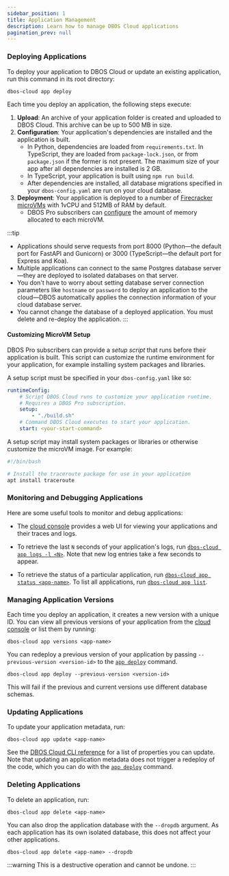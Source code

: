 ```yaml
---
sidebar_position: 1
title: Application Management
description: Learn how to manage DBOS Cloud applications
pagination_prev: null
---
```


### Deploying Applications

To deploy your application to DBOS Cloud or update an existing application, run this command in its root directory:

```shell
dbos-cloud app deploy
```

Each time you deploy an application, the following steps execute:

1. **Upload**: An archive of your application folder is created and uploaded to DBOS Cloud. This archive can be up to 500 MB in size.
2. **Configuration**: Your application's dependencies are installed and the application is built.
    - In Python, dependencies are loaded from `requirements.txt`. In TypeScript, they are loaded from `package-lock.json`, or from `package.json` if the former is not present. The maximum size of your app after all dependencies are installed is 2 GB.
    - In TypeScript, your application is built using `npm run build`.
    - After dependencies are installed, all database migrations specified in your `dbos-config.yaml` are run on your cloud database.
3. **Deployment**: Your application is deployed to a number of [Firecracker microVMs](https://firecracker-microvm.github.io/) with 1vCPU and 512MB of RAM by default.
    - DBOS Pro subscribers can [configure](../cloud-tutorials/cloud-cli#dbos-cloud-app-update) the amount of memory allocated to each microVM.

:::tip
* Applications should serve requests from port 8000 (Python&mdash;the default port for FastAPI and Gunicorn) or 3000 (TypeScript&mdash;the default port for Express and Koa).
* Multiple applications can connect to the same Postgres database server&mdash;they are deployed to isolated databases on that server.
* You don't have to worry about setting database server connection parameters like `hostname` or `password` to deploy an application to the cloud&#8212;DBOS automatically applies the connection information of your cloud database server.
* You cannot change the database of a deployed application. You must delete and re-deploy the application.
:::

#### Customizing MicroVM Setup

DBOS Pro subscribers can provide a _setup script_ that runs before their application is built.
This script can customize the runtime environment for your application, for example installing system packages and libraries.

A setup script must be specified in your `dbos-config.yaml` like so:

```yaml title="dbos-config.yaml"
runtimeConfig:
    # Script DBOS Cloud runs to customize your application runtime.
    # Requires a DBOS Pro subscription.
    setup:
        - "./build.sh"
    # Command DBOS Cloud executes to start your application.
    start: <your-start-command>
```

A setup script may install system packages or libraries or otherwise customize the microVM image. For example:

```python title="build.sh"
#!/bin/bash

# Install the traceroute package for use in your application
apt install traceroute
```

### Monitoring and Debugging Applications

Here are some useful tools to monitor and debug applications:

- The [cloud console](https://console.dbos.dev) provides a web UI for viewing your applications and their traces and logs.

- To retrieve the last `N` seconds of your application's logs, run [`dbos-cloud app logs -l <N>`](../cloud-tutorials/cloud-cli.md#dbos-cloud-app-logs). Note that new log entries take a few seconds to appear.

- To retrieve the status of a particular application, run [`dbos-cloud app status <app-name>`](../cloud-tutorials/cloud-cli.md#dbos-cloud-app-status). To list all applications, run [`dbos-cloud app list`](../cloud-tutorials/cloud-cli.md#dbos-cloud-app-list).

### Managing Application Versions

Each time you deploy an application, it creates a new version with a unique ID.
You can view all previous versions of your application from the [cloud console](https://console.dbos.dev) or list them by running:

```
dbos-cloud app versions <app-name>
```

You can redeploy a previous version of your application by passing `--previous-version <version-id>` to the [`app deploy`](../cloud-tutorials/cloud-cli.md#dbos-cloud-app-deploy) command.

```shell
dbos-cloud app deploy --previous-version <version-id>
```

This will fail if the previous and current versions use different database schemas.

### Updating Applications

To update your application metadata, run:

```shell
dbos-cloud app update <app-name>
```

See the [DBOS Cloud CLI reference](../cloud-tutorials/cloud-cli.md#dbos-cloud-app-update) for a list of properties you can update. Note that updating an application metadata does not trigger a redeploy of the code, which you can do with the [`app deploy`](../cloud-tutorials/cloud-cli.md#dbos-cloud-app-deploy) command.

### Deleting Applications

To delete an application, run:

```shell
dbos-cloud app delete <app-name>
```

You can also drop the application database with the `--dropdb` argument.
As each application has its own isolated database, this does not affect your other applications.

```shell
dbos-cloud app delete <app-name> --dropdb
```


:::warning
This is a destructive operation and cannot be undone.
:::
